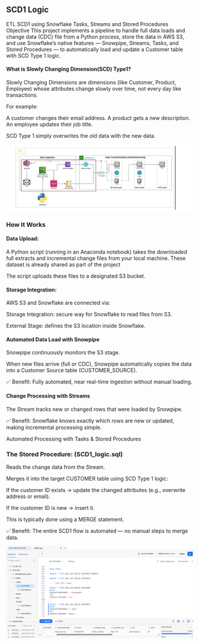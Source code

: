 ## SCD1 Logic

ETL SCD1 using Snowflake Tasks, Streams and Stored Procedures
Objective
This project implements a pipeline to handle full data loads and change data (CDC) file from a Python process, store the data in AWS S3, and use Snowflake’s native features — Snowpipe, Streams, Tasks, and Stored Procedures — to automatically load and update a Customer table with SCD Type 1 logic.

 

#### What is Slowly Changing Dimension(SCD) Type1?

Slowly Changing Dimensions are dimensions (like Customer, Product, Employee) whose attributes change slowly over time, not every day like transactions.

For example:

A customer changes their email address.
A product gets a new description.
An employee updates their job title.

SCD Type 1 simply overwrites the old data with the new data.

![ProjectDiag](image.png)

### How It Works


#### Data Upload:

A Python script (running in an Anaconda notebook) takes the downloaded full extracts and incremental change files from your local machine. These dataset is already shared as part of the project

The script uploads these files to a designated S3 bucket.

#### Storage Integration:

AWS S3 and Snowflake are connected via:

Storage Integration: secure way for Snowflake to read files from S3.

External Stage: defines the S3 location inside Snowflake.


#### Automated Data Load with Snowpipe

Snowpipe continuously monitors the S3 stage.

When new files arrive (full or CDC), Snowpipe automatically copies the data into a Customer Source table (CUSTOMER_SOURCE).

✅ Benefit: Fully automated, near real-time ingestion without manual loading.

#### Change Processing with Streams

The Stream tracks new or changed rows that were loaded by Snowpipe.


✅ Benefit: Snowflake knows exactly which rows are new or updated, making incremental processing simple.


Automated Processing with Tasks & Stored Procedures



### The Stored Procedure: (SCD1_logic.sql)

Reads the change data from the Stream.

Merges it into the target CUSTOMER table using SCD Type 1 logic:

If the customer ID exists → update the changed attributes (e.g., overwrite address or email).

If the customer ID is new → insert it.

This is typically done using a MERGE statement.

✅ Benefit: The entire SCD1 flow is automated — no manual steps to merge data.

![alt text](image-1.png)
